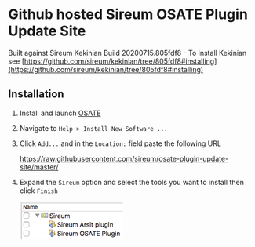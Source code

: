 # Github hosted Sireum OSATE Plugin Update Site

Built against Sireum Kekinian Build 20200715.805fdf8 - To install Kekinian see [https://github.com/sireum/kekinian/tree/805fdf8#installing](https://github.com/sireum/kekinian/tree/805fdf8#installing)

## Installation
1. Install and launch [OSATE](http://osate.org/download-and-install.html)
2. Navigate to ``Help > Install New Software ...``
3. Click ``Add...`` and in the ``Location:`` field paste the following URL

    https://raw.githubusercontent.com/sireum/osate-plugin-update-site/master/
  
4. Expand the ``Sireum`` option and select the tools you want to install then click ``Finish``

   ![tool-options](resources/tool-options.png)

